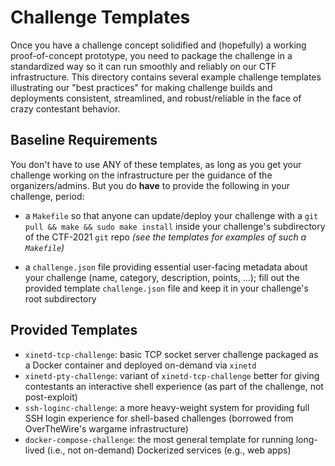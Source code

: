 # Challenge Templates

Once you have a challenge concept solidified and (hopefully) a working proof-of-concept prototype, you need to package the challenge in a standardized way so it can run smoothly and reliably on our CTF infrastructure.
This directory contains several example challenge templates illustrating our "best practices" for making challenge builds and deployments consistent, streamlined, and robust/reliable in the face of crazy contestant behavior.

## Baseline Requirements

You don't have to use ANY of these templates, as long as you get your challenge working on the infrastructure per the guidance of the organizers/admins.
But you do **have** to provide the following in your challenge, period:

* a `Makefile` so that anyone can update/deploy your challenge with a `git pull && make && sudo make install` inside your challenge's subdirectory of the CTF-2021 `git` repo *(see the templates for examples of such a `Makefile`)*

* a `challenge.json` file providing essential user-facing metadata about your challenge (name, category, description, points, ...); fill out the provided template `challenge.json` file and keep it in your challenge's root subdirectory

## Provided Templates

* `xinetd-tcp-challenge`: basic TCP socket server challenge packaged as a Docker container and deployed on-demand via `xinetd`
* `xinetd-pty-challenge`: variant of `xinetd-tcp-challenge` better for giving contestants an interactive shell experience (as part of the challenge, not post-exploit)
* `ssh-loginc-challenge`: a more heavy-weight system for providing full SSH login experience for shell-based challenges (borrowed from OverTheWire's wargame infrastructure)
* `docker-compose-challenge`: the most general template for running long-lived (i.e., not on-demand) Dockerized services (e.g., web apps)

